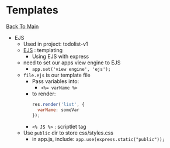 # Templates
[Back To Main](../README.md)

* EJS
  * Used in project: todolist-v1
  * [EJS](ejs.co) : templating
    * Using EJS with express
  * need to set our apps view engine to EJS
    * `app.set('view engine', 'ejs');`
  * `file.ejs` is our template file
    * Pass variables into:
      * `<%= varName %>`
    * to render:
      ```JavaScript
      res.render('list', {
        varName: someVar
      });
      ```
    * `<% JS %>` : scriptlet tag
  * Use `public` dir to store css/styles.css
    * in app.js, include: `app.use(express.static("public"));`
